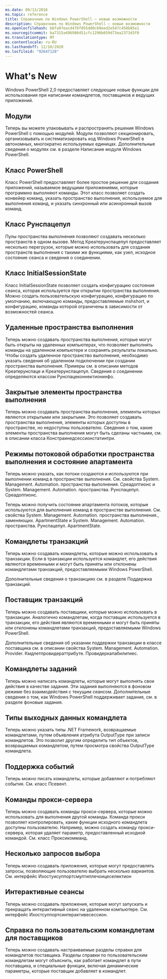 ```yaml
---
ms.date: 09/13/2016
ms.topic: reference
title: Справочник по Windows PowerShell — новые возможности
description: Справочник по Windows PowerShell — новые возможности
ms.openlocfilehash: b6fa97eacd476f055dd0c69eed2e547c450b85e1
ms.sourcegitcommit: ba7315a496986451cfc1296b659d73ea2373d3f0
ms.translationtype: MT
ms.contentlocale: ru-RU
ms.lasthandoff: 12/10/2020
ms.locfileid: "92647128"
---
```

# <a name="whats-new"></a>What's New

Windows PowerShell 2,0 предоставляет следующие новые функции для использования при написании командлетов, поставщиков и ведущих приложений.

## <a name="modules"></a>Модули

Теперь вы можете упаковывать и распространять решения Windows PowerShell с помощью модулей. Модули позволяют секционировать, организовывать и систематизировать код Windows PowerShell в автономных, многократно используемых единицах. Дополнительные сведения о модулях см. в разделе Написание модуля Windows PowerShell.

## <a name="the-powershell-class"></a>Класс PowerShell

Класс PowerShell предоставляет более простое решение для создания приложений, называемое ведущими приложениями, которые программно выполняют команды. Этот класс позволяет создать конвейер команд, указать пространство выполнения, используемое для выполнения команд, и указать синхронный или асинхронный вызов команд.

## <a name="the-runspacepool-class"></a>Класс Рунспацепул

Пулы пространства выполнения позволяют создавать несколько пространств в одном вызове. Метод Креатерунспацепул предоставляет несколько перегрузок, которые можно использовать для создания пространств выполнения с такими же функциями, как узел, исходное состояние сеанса и сведения о соединении.

## <a name="the-initialsessionstate-class"></a>Класс InitialSessionState

Класс InitialSessionState позволяет создать конфигурацию состояния сеанса, которая используется при открытии пространства выполнения. Можно создать пользовательскую конфигурацию, конфигурацию по умолчанию, включающую команды, предоставляемые mshshort, и конфигурацию, команды которой ограничены в зависимости от возможностей сеанса.

## <a name="remote-runspaces"></a>Удаленные пространства выполнения

Теперь можно создавать пространства выполнения, которые могут быть открыты на удаленных компьютерах, что позволяет выполнять команды на удаленном компьютере и сохранять результаты локально. Чтобы создать удаленное пространство выполнения, необходимо указать сведения об удаленном подключении при создании пространства выполнения. Примеры см. в описании методов Креатерунспаце и Креатерунспацепул. Сведения о соединении определяются классом Рунспацеконнектионинфо.

## <a name="private-runspace-elements"></a>Закрытые элементы пространства выполнения

Теперь можно создавать пространства выполнения, элементы которых являются открытыми или закрытыми. Это позволяет создавать пространства выполнения, элементы которых доступны в пространстве, но недоступны пользователю. Сведения о том, какие элементы пространства выполнения могут быть сделаны частными, см. в описании класса Констраинедсессионстатинтри.

## <a name="runspace-threading-modes-and-apartment-state"></a>Режимы потоковой обработки пространства выполнения и состояние апартамента

Теперь можно указать, как потоки создаются и используются при выполнении команд в пространстве выполнения. См. свойства System. Management. Automation. пространства выполнения. Среадоптионс и System. Management. Automation. пространства. Рунспацепул. Среадоптионс.

Теперь можно получить состояние апартамента потоков, которые используются для выполнения команд в пространстве выполнения. См. свойства System. Management. Automation. пространства выполнения., заменяющих. ApartmentState и System. Management. Automation. пространства. Рунспацепул. ApartmentState.

## <a name="transaction-cmdlets"></a>Командлеты транзакций

Теперь можно создавать командлеты, которые можно использовать в транзакции. Если в транзакции используется командлет, его действия являются временными и могут быть приняты или отклонены командлетами транзакций, предоставляемыми Windows PowerShell.

Дополнительные сведения о транзакциях см. в разделе Поддержка транзакций.

## <a name="transaction-provider"></a>Поставщик транзакций

Теперь можно создавать поставщики, которые можно использовать в транзакции. Аналогично командлетам, когда поставщик используется в транзакции, его действия являются временными и могут быть приняты или отклонены командлетами транзакций, предоставляемыми Windows PowerShell.

Дополнительные сведения об указании поддержки транзакции в классе поставщика см. в описании свойства System. Management. Automation. Provider. Кмдлетпровидераттрибуте. Провидеркапабилитиес.

## <a name="job-cmdlets"></a>Командлеты заданий

Теперь можно написать командлеты, которые могут выполнять свои действия в качестве задания. Эти задания выполняются в фоновом режиме без взаимодействия с текущим сеансом. Дополнительные сведения о том, как Windows PowerShell поддерживает задания, см. в разделе фоновые задания.

## <a name="cmdlet-output-types"></a>Типы выходных данных командлета

Теперь можно указать типы .NET Framework, возвращаемые командлетами, путем объявления атрибута OutputType при записи командлетов. Это позволит другим определить тип объектов, возвращаемых командлетом, путем просмотра свойства OutputType командлета.

## <a name="event-support"></a>Поддержка событий

Теперь можно писать командлеты, которые добавляют и потребляют события. См. класс Псевент.

## <a name="proxy-commands"></a>Команды прокси-сервера

Теперь можно создавать команды прокси-сервера, которые можно использовать для выполнения другой команды. Команда прокси позволяет контролировать, какие функции исходного командлета доступны пользователю. Например, можно создать команду прокси-сервера, которая удаляет параметр, предоставленный исходной командой. См. класс Проксикомманд.

## <a name="multiple-choice-prompts"></a>Несколько запросов выбора

Теперь можно создавать приложения, которые могут предоставлять запросы, позволяющие пользователю выбрать несколько вариантов. См. интерфейс Ихостуисуппортсмултиплечоицеселектион

## <a name="interactive-sessions"></a>Интерактивные сеансы

Теперь можно создавать приложения, которые могут запускать и прекращать интерактивный сеанс на удаленном компьютере.
См. интерфейс Ихостсуппортсинтерактивесессион.

## <a name="custom-cmdlet-help-for-providers"></a>Справка по пользовательским командлетам для поставщиков

Теперь можно создавать настраиваемые разделы справки для командлетов поставщика. Разделы справки по пользовательским командлетам могут объяснить, как работает командлет в пути поставщика, и специальные функции, включая динамические параметры, которые поставщик добавляет в командлет.
